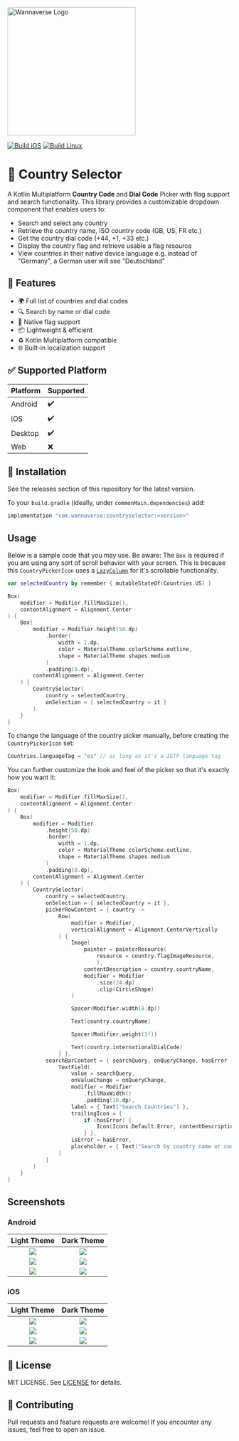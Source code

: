 <img alt="Wannaverse Logo" src="./assets/logo.png" width="288"/>

[![Build iOS](https://github.com/WannaverseOfficial/kmp-country-selector/actions/workflows/build-mac.yaml/badge.svg)](https://github.com/WannaverseOfficial/kmp-country-selector/actions)
[![Build Linux](https://github.com/WannaverseOfficial/kmp-country-selector/actions/workflows/build-linux.yaml/badge.svg)](https://github.com/WannaverseOfficial/kmp-country-selector/actions)

# 🚩 Country Selector
A Kotlin Multiplatform **Country Code** and **Dial Code** Picker with flag support and search functionality.
This library provides a customizable dropdown component that enables users to:

* Search and select any country
* Retrieve the country name, ISO country code (GB, US, FR etc.)
* Get the country dial code (+44, +1, +33 etc.)
* Display the country flag and retrieve usable a flag resource
* View countries in their native device language e.g. instead of "Germany", a German user will see "Deutschland"

## 🧩 Features
* 🌍 Full list of countries and dial codes
* 🔍 Search by name or dial code
* 🎏 Native flag support
* 📦 Lightweight & efficient
* ♻️ Kotlin Multiplatform compatible
* 🌐 Built-in localization support


## ✅ Supported Platform

| Platform | Supported |
|:---------|:----------|
| Android  | ✔️        |
| iOS      | ✔️        |
| Desktop  | ✔️        |
| Web      | ❌️        |

## 🚀 Installation
See the releases section of this repository for the latest version.

To your `build.gradle` (ideally, under `commonMain.dependencies`) add:
```kotlin
implementation "com.wannaverse:countryselector:<version>"
```

## Usage

Below is a sample code that you may use.
Be aware: The `Box` is required if you are using any sort of scroll behavior with your screen. This is because this `CountryPickerIcon` uses a [`LazyColumn`](https://developer.android.com/reference/kotlin/androidx/compose/foundation/lazy/package-summary?_gl=1*nq0b0g*_up*MQ..*_ga*MzU2NTQxNzE1LjE3NDU2MTE0ODg.*_ga_6HH9YJMN9M*MTc0NTYxMTQ4OC4xLjAuMTc0NTYxMTQ4OC4wLjAuNjU4NTM2NzAx#LazyColumn(androidx.compose.ui.Modifier,androidx.compose.foundation.lazy.LazyListState,androidx.compose.foundation.layout.PaddingValues,kotlin.Boolean,androidx.compose.foundation.layout.Arrangement.Vertical,androidx.compose.ui.Alignment.Horizontal,androidx.compose.foundation.gestures.FlingBehavior,kotlin.Boolean,kotlin.Function1)) for it's scrollable functionality.
```kotlin
var selectedCountry by remember { mutableStateOf(Countries.US) }

Box(
    modifier = Modifier.fillMaxSize(),
    contentAlignment = Alignment.Center
) {
    Box(
        modifier = Modifier.height(50.dp)
            .border(
                width = 1.dp,
                color = MaterialTheme.colorScheme.outline,
                shape = MaterialTheme.shapes.medium
            )
            .padding(8.dp),
        contentAlignment = Alignment.Center
    ) {
        CountrySelector(
            country = selectedCountry,
            onSelection = { selectedCountry = it }
        )
    }
}
```

To change the language of the country picker manually, before creating the `CountryPickerIcon` set:
```kotlin
Countries.languageTag = "es" // as long as it's a IETF language tag
```

You can further customize the look and feel of the picker so that it's exactly how you want it:
```kotlin
Box(
    modifier = Modifier.fillMaxSize(),
    contentAlignment = Alignment.Center
) {
    Box(
        modifier = Modifier
            .height(50.dp)
            .border(
                width = 1.dp,
                color = MaterialTheme.colorScheme.outline,
                shape = MaterialTheme.shapes.medium
            )
            .padding(8.dp),
        contentAlignment = Alignment.Center
    ) {
        CountrySelector(
            country = selectedCountry,
            onSelection = { selectedCountry = it },
            pickerRowContent = { country ->
                Row(
                    modifier = Modifier,
                    verticalAlignment = Alignment.CenterVertically
                ) {
                    Image(
                        painter = painterResource(
                            resource = country.flagImageResource,
                            ),
                        contentDescription = country.countryName,
                        modifier = Modifier
                            .size(24.dp)
                            .clip(CircleShape)
                    )

                    Spacer(Modifier.width(8.dp))

                    Text(country.countryName)

                    Spacer(Modifier.weight(1f))

                    Text(country.internationalDialCode)
                } },
            searchBarContent = { searchQuery, onQueryChange, hasError ->
                TextField(
                    value = searchQuery,
                    onValueChange = onQueryChange,
                    modifier = Modifier
                        .fillMaxWidth()
                        .padding(10.dp),
                    label = { Text("Search Countries") },
                    trailingIcon = {
                        if (hasError) {
                            Icon(Icons.Default.Error, contentDescription = "No results found")
                        } },
                    isError = hasError,
                    placeholder = { Text("Search by country name or code") }
                )
            }
        )
    }
}
```
## Screenshots
### Android
|              Light Theme               |              Dark Theme               |
|:--------------------------------------:|:-------------------------------------:|
| ![](./assets/Android_light_closed.png) | ![](./assets/Android_dark_closed.png) |
| ![](./assets/Android_light_drawer.png) | ![](./assets/Android_dark_search.png) |
| ![](./assets/Android_light_search.png) | ![](./assets/Android_dark_drawer.png) |

### iOS
|              Light Theme              |              Dark Theme              |
|:-------------------------------------:|:------------------------------------:|
| ![](./assets/IPhone_light_closed.png) | ![](./assets/IPhone_dark_closed.png) |
| ![](./assets/IPhone_light_drawer.png) | ![](./assets/IPhone_dark_drawer.png) |
| ![](./assets/IPhone_light_search.png) | ![](./assets/IPhone_dark_search.png) |

## 📄 License
MIT LICENSE. See [LICENSE](./LICENSE) for details.

## 🙌 Contributing
Pull requests and feature requests are welcome!
If you encounter any issues, feel free to open an issue.
